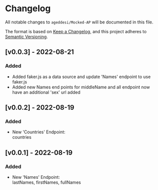 # Changelog
All notable changes to `ageddesi/Mocked-AP` will be documented in this file.

The format is based on [Keep a Changelog](https://keepachangelog.com/en/1.0.0/),
and this project adheres to [Semantic Versioning](https://semver.org/spec/v2.0.0.html).

## [v0.0.3] - 2022-08-21
### Added
- Added faker.js as a data source and update 'Names' endpoint to use faker.js
- Added new Names end points for middleName and all endpoint now have an additional 'sex' url added

## [v0.0.2] - 2022-08-19
### Added
- New 'Countries' Endpoint:  
countries

## [v0.0.1] - 2022-08-19
### Added
- New 'Names' Endpoint:  
lastNames, firstNames, fullNames
